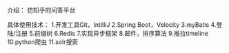 介绍：
仿知乎的问答平台

具体使用技术：
1.开发工具Git，IntilliJ
2.Spring Boot，Velocity
3.myBatis
4.登陆/注册
5.前缀树
6.Redis
7.实现异步框架
8.邮件，排序算法
9.推拉timeline 
10.python爬虫 
11.solr搜索
